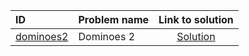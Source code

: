 | ID | Problem name | Link to solution |
|:---|:---|:---:|
| [dominoes2](https://open.kattis.com/problems/dominoes2) | Dominoes 2 | [Solution](https://github.com/versenyi98/kattis-solutions/tree/main/solutions/dominoes2)|
